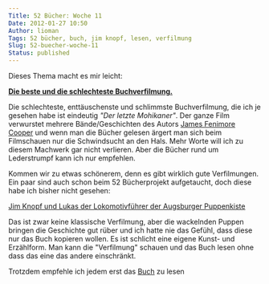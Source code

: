 ```yaml
---
Title: 52 Bücher: Woche 11
Date: 2012-01-27 10:50
Author: lioman
Tags: 52 bücher, buch, jim knopf, lesen, verfilmung
Slug: 52-buecher-woche-11
Status: published
---
```


Dieses Thema macht es mir leicht:

[**Die beste und die schlechteste Buchverfilmung.**](https://monstermeute.wordpress.com/2012/01/13/52-bucher-woche-11/)

Die schlechteste, enttäuschenste und schlimmste Buchverfilmung, die ich
je gesehen habe ist eindeutig _"Der letzte Mohikaner"_. Der ganze Film
verwurstet mehrere Bände/Geschichten des Autors [James Fenimore Cooper](https://de.wikipedia.org/wiki/James_Fenimore_Cooper) und wenn
man die Bücher gelesen ärgert man sich beim Filmschauen nur die
Schwindsucht an den Hals. Mehr Worte will ich zu diesem Machwerk gar
nicht verlieren. Aber die Bücher rund um Lederstrumpf kann ich nur
empfehlen.

Kommen wir zu etwas schönerem, denn es gibt wirklich gute Verfilmungen.
Ein paar sind auch schon beim 52 Bücherprojekt aufgetaucht, doch diese
habe ich bisher nicht gesehen:

[Jim Knopf und Lukas der Lokomotivführer der Augsburger Puppenkiste](https://www.genialokal.de/Produkt/Augsburger-Puppenkiste-Jim-Knopf-und-Lukas-der-Lokomotivfuehrer_lid_30548693.html)

Das ist zwar keine klassische Verfilmung, aber die wackelnden Puppen
bringen die Geschichte gut rüber und ich hatte nie das Gefühl, dass
diese nur das Buch kopieren wollen. Es ist schlicht eine eigene Kunst-
und Erzählform. Man kann die "Verfilmung" schauen und das Buch lesen
ohne dass das eine das andere einschränkt.

Trotzdem empfehle ich jedem erst das
[Buch](https://www.genialokal.de/Produkt/Michael-Ende/Jim-Knopf-Jim-Knopf-und-Lukas-der-Lokomotivfuehrer_lid_2701481.html)
zu lesen
